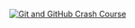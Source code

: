[![Git and GitHub Crash Course](https://img.youtube.com/vi/RGOj5yH7evk/0.jpg)]([https://www.youtube.com/watch?v=RGOj5yH7evk] "Git and GitHub Crash Course")
